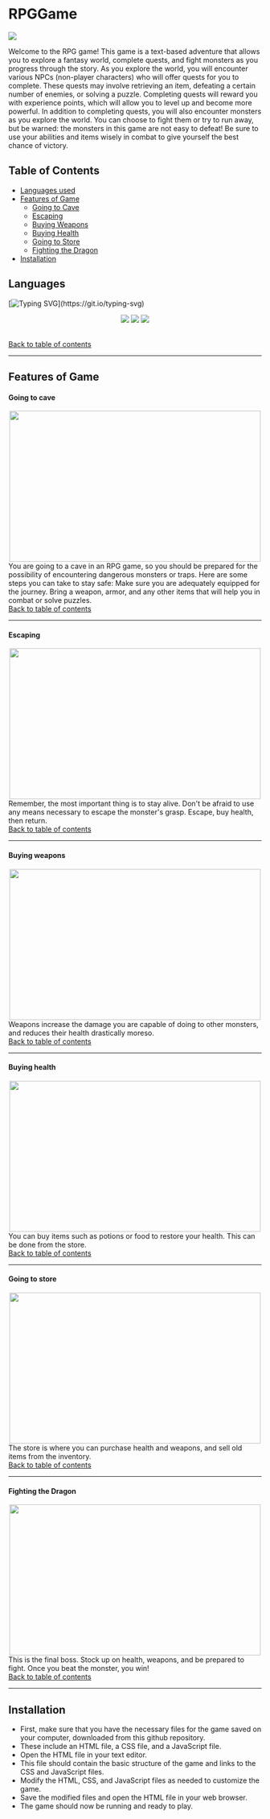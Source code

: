 # RPGGame

<img src="https://user-images.githubusercontent.com/103478551/210188655-ce0c1a1a-1c0e-4a65-b33a-81c35d54e56e.jpg">

Welcome to the RPG game!
This game is a text-based adventure that allows you to explore a fantasy world, complete quests, and fight monsters as you progress through the story.
As you explore the world, you will encounter various NPCs (non-player characters) who will offer quests for you to complete. These quests may involve retrieving an item, defeating a certain number of enemies, or solving a puzzle. Completing quests will reward you with experience points, which will allow you to level up and become more powerful. In addition to completing quests, you will also encounter monsters as you explore the world. You can choose to fight them or try to run away, but be warned: the monsters in this game are not easy to defeat! Be sure to use your abilities and items wisely in combat to give yourself the best chance of victory.

<h2 id="top">Table of Contents</h2>

* [Languages used](#languages)
* [Features of Game](#features-of-game)
  + [Going to Cave](#going-to-cave)
  + [Escaping](#escaping)
  + [Buying Weapons](#buying-weapons)
  + [Buying Health](#buying-health)
  + [Going to Store](#going-to-store)
  + [Fighting the Dragon](#fighting-the-dragon)
* [Installation](#installation)

## Languages
[![Typing SVG](https://readme-typing-svg.demolab.com/?lines=Languages;)](https://git.io/typing-svg)
<p align="center">
<img src="https://img.shields.io/badge/JavaScript-F7DF1E?style=for-the-badge&logo=javascript&logoColor=black"/> 
<img src="https://img.shields.io/badge/HTML-239120?style=for-the-badge&logo=html5&logoColor=whit"/>
<img src="https://img.shields.io/badge/CSS-239120?&style=for-the-badge&logo=css3&logoColor=white"/>
</p>
<br>
<a href="#top" class="btn">Back to table of contents</a>
<hr>

## Features of Game

#### Going to cave
<div align="center">
<img src="https://user-images.githubusercontent.com/103478551/210188653-9a9e1342-af01-4430-bd99-a033cb8a79c3.jpg" width="500" height="300"></a>
</div>
You are going to a cave in an RPG game, so you should be prepared for the possibility of encountering dangerous monsters or traps. Here are some steps you can take to stay safe:
Make sure you are adequately equipped for the journey. Bring a weapon, armor, and any other items that will help you in combat or solve puzzles. 
<br>
<a href="#top" class="btn">Back to table of contents</a><hr>

#### Escaping
<div align="center">
<img src="https://user-images.githubusercontent.com/103478551/210188659-8cfa4e62-c44d-45f6-916b-bedc079fa949.jpg" width="500" height="300">
</div>
Remember, the most important thing is to stay alive. Don't be afraid to use any means necessary to escape the monster's grasp. Escape, buy health, then return. 
<br>
<a href="#top" class="btn">Back to table of contents</a><hr>

#### Buying weapons
<div align="center">
<img src="https://user-images.githubusercontent.com/103478551/210188649-7f755450-fb8a-42eb-bd1a-88f3c1771ef6.jpg" width="500" height="300"></a>
</div>
Weapons increase the damage you are capable of doing to other monsters, and reduces their health drastically moreso. 
<br>
<a href="#top" class="btn">Back to table of contents</a><hr>

#### Buying health
<div align="center">
<img src="https://user-images.githubusercontent.com/103478551/210188646-5098e38e-82ad-42e1-869c-ed4bd505114a.jpg" width="500" height="300"></a>
</div>
You can buy items such as potions or food to restore your health. This can be done from the store. 
<br>
<a href="#top" class="btn">Back to table of contents</a><hr>

#### Going to store
<div align="center">
<img src="https://user-images.githubusercontent.com/103478551/210188642-edbc3dec-91e6-45ba-909e-369cfc828991.jpg" width="500" height="300"></a>
</div>
The store is where you can purchase health and weapons, and sell old items from the inventory. 
<br>
<a href="#top" class="btn">Back to table of contents</a>
<hr>

#### Fighting the Dragon
<div align="center">
<img src="https://user-images.githubusercontent.com/103478551/210188662-b6d9795d-792f-4b65-a5a6-b86f277ea0e6.jpg" width="500" height="300">
</div>
This is the final boss. Stock up on health, weapons, and be prepared to fight. Once you beat the monster, you win!
<br>
<a href="#top" class="btn">Back to table of contents</a>
<hr>

## Installation
- First, make sure that you have the necessary files for the game saved on your computer, downloaded from this github repository. 
- These include an HTML file, a CSS file, and a JavaScript file. 
- Open the HTML file in your text editor. 
- This file should contain the basic structure of the game and links to the CSS and JavaScript files. 
- Modify the HTML, CSS, and JavaScript files as needed to customize the game.
- Save the modified files and open the HTML file in your web browser. 
- The game should now be running and ready to play.
